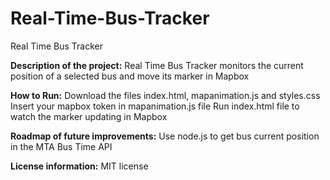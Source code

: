# Real-Time-Bus-Tracker
Real Time Bus Tracker

**Description of the project:** 
Real Time Bus Tracker monitors the current position of a selected bus and move its marker in Mapbox

**How to Run:** 
Download the files index.html, mapanimation.js and styles.css
Insert your mapbox token in mapanimation.js file
Run index.html file to watch the marker updating in Mapbox

**Roadmap of future improvements:** 
Use node.js to get bus current position in the MTA Bus Time API

**License information:** 
MIT license
